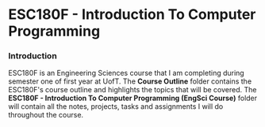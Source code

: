 # ESC180F - Introduction To Computer Programming

### Introduction

ESC180F is an Engineering Sciences course that I am completing during semester one of first year at UofT. The **Course Outline** folder contains the ESC180F's course outline and highlights the topics that will be covered. The **ESC180F - Introduction To Computer Programming (EngSci Course)** folder will contain all the notes, projects, tasks and assignments I will do throughout the course. 

